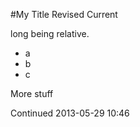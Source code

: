 #My Title Revised Current

<!--(a long article new intro)-->

long being relative.

* a
* b
* c

More stuff

Continued
<time class="revised">2013-05-29 10:46</time>
